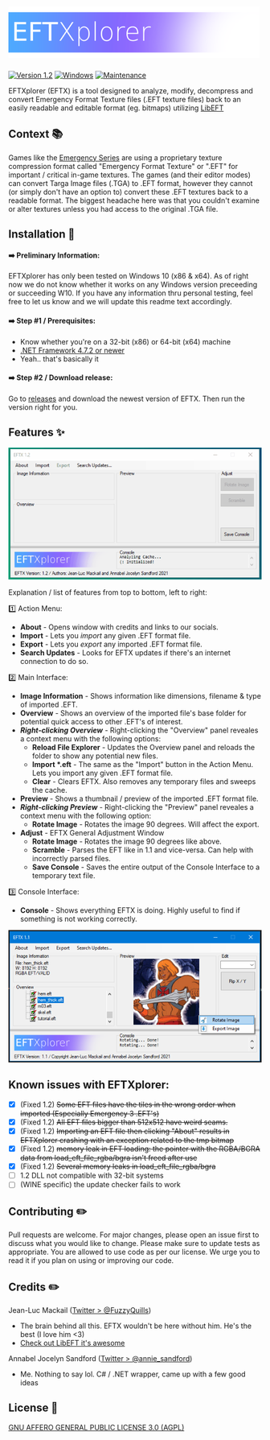 # ![EFTXplorer](https://github.com/annabelsandford/EFTXplorer/raw/main/readme_img/eftx-git.png)

[![Version 1.2](https://img.shields.io/badge/Version-1.2-blueviolet)](https://img.shields.io/badge/Version-1.1-blueviolet) [![Windows](https://svgshare.com/i/ZhY.svg)](https://svgshare.com/i/ZhY.svg) [![Maintenance](https://img.shields.io/badge/Maintained%3F-yes-green.svg)](https://GitHub.com/annabelsandford/EFTXplorer/graphs/commit-activity)

EFTXplorer (EFTX) is a tool designed to analyze, modify, decompress and convert Emergency Format Texture files (.EFT texture files) back to an easily readable and editable format (eg. bitmaps) utilizing [LibEFT](https://github.com/FuzzyQuills/libeft)

## Context 📚

Games like the [Emergency Series](https://en.wikipedia.org/wiki/Emergency_(video_game_series)) are using a proprietary texture compression format called "Emergency Format Texture" or ".EFT" for important / critical in-game textures. The games (and their editor modes) can convert Targa Image files (.TGA) to .EFT format, however they cannot (or simply don't have an option to) convert these .EFT textures back to a readable format. The biggest headache here was that you couldn't examine or alter textures unless you had access to the original .TGA file.

## Installation 🚀
#### ➡️ Preliminary Information:
EFTXplorer has only been tested on Windows 10 (x86 & x64). As of right now we do not know whether it works on any Windows version preceeding or succeeding W10. If you have any information thru personal testing, feel free to let us know and we will update this readme text accordingly. 

#### ➡️ Step #1 / Prerequisites:
- Know whether you're on a 32-bit (x86) or 64-bit (x64) machine
- [.NET Framework 4.7.2 or newer](https://support.microsoft.com/en-us/topic/microsoft-net-framework-4-7-2-offline-installer-for-windows-05a72734-2127-a15d-50cf-daf56d5faec2)
- Yeah.. that's basically it

#### ➡️ Step #2 / Download release:
Go to [releases](https://github.com/annabelsandford/EFTXplorer/releases) and download the newest version of EFTX. Then run the version right for you.
## Features ✨
![EFTXplorer Screenshot 1](https://github.com/annabelsandford/EFTXplorer/raw/main/readme_img/1.2.gif)

Explanation / list of features from top to bottom, left to right:

1️⃣ Action Menu:
- **About** - Opens window with credits and links to our socials.
- **Import** - Lets you *import* any given .EFT format file.
- **Export** - Lets you *export* any imported .EFT format file.
- **Search Updates** - Looks for EFTX updates if there's an internet connection to do so.

2️⃣ Main Interface:
- **Image Information** - Shows information like dimensions, filename & type of imported .EFT.
- **Overview** - Shows an overview of the imported file's base folder for potential quick access to other .EFT's of interest.
- **_Right-clicking Overview_** - Right-clicking the "Overview" panel reveales a context menu with the following options:
  - **Reload File Explorer**  - Updates the Overview panel and reloads the folder to show any potential new files.
  - **Import \*.eft** - The same as the "Import" button in the Action Menu. Lets you import any given .EFT format file.
  - **Clear** - Clears EFTX. Also removes any temporary files and sweeps the cache.
- **Preview** - Shows a thumbnail / preview of the imported .EFT format file.
- **_Right-clicking Preview_** - Right-clicking the "Preview" panel reveales a context menu with the following option:
  - **Rotate Image**  - Rotates the image 90 degrees. Will affect the export.
- **Adjust** - EFTX General Adjustment Window
  - **Rotate Image**  - Rotates the image 90 degrees like above.
  - **Scramble**  - Parses the EFT like in 1.1 and vice-versa. Can help with incorrectly parsed files.
  - **Save Console**  - Saves the entire output of the Console Interface to a temporary text file.

3️⃣ Console Interface:
- **Console** - Shows everything EFTX is doing. Highly useful to find if something is not working correctly.

![EFTXplorer Screenshot 2](https://github.com/annabelsandford/EFTXplorer/raw/main/readme_img/eftx_2.PNG)

## Known issues with EFTXplorer:
- [X] (Fixed 1.2) ~~Some EFT files have the tiles in the wrong order when imported (Especially Emergency 3 .EFT's)~~
- [X] (Fixed 1.2) ~~All EFT files bigger than 512x512 have weird seams.~~
- [X] (Fixed 1.2) ~~Importing an EFT file then clicking "About" results in EFTXplorer crashing with an exception related to the tmp bitmap~~
- [X] (Fixed 1.2) ~~memory leak in EFT loading: the pointer with the RGBA/BGRA data from load_eft_file_rgba/bgra isn't freed after use~~
- [X] (Fixed 1.2) ~~Several memory leaks in load_eft_file_rgba/bgra~~
- [ ] 1.2 DLL not compatible with 32-bit systems
- [ ] (WINE specific) the update checker fails to work

## Contributing ✏️
Pull requests are welcome. For major changes, please open an issue first to discuss what you would like to change.
Please make sure to update tests as appropriate.
You are allowed to use code as per our license. We urge you to read it if you plan on using or improving our code. 

## Credits ✏️
Jean-Luc Mackail ([Twitter > @FuzzyQuills](https://twitter.com/FuzzyQuills))
- The brain behind all this. EFTX wouldn't be here without him. He's the best (I love him <3)
- [Check out LibEFT it's awesome](https://github.com/FuzzyQuills/libeft)

Annabel Jocelyn Sandford ([Twitter > @annie_sandford](https://twitter.com/annie_sandford))
- Me. Nothing to say lol. C# / .NET wrapper, came up with a few good ideas

## License 📜
[GNU AFFERO GENERAL PUBLIC LICENSE 3.0 (AGPL)](https://www.gnu.org/licenses/agpl-3.0.txt)
